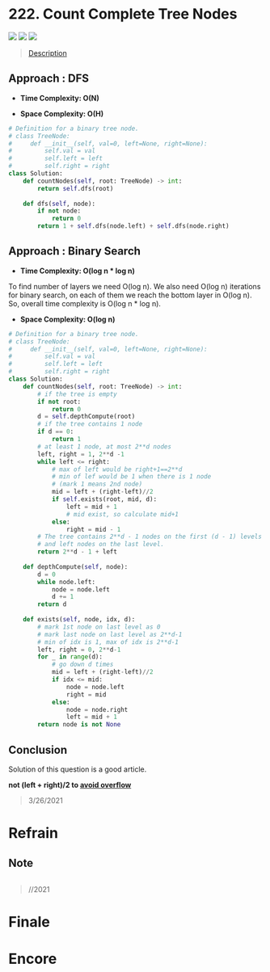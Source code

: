 # 222. Count Complete Tree Nodes

![](https://img.shields.io/badge/Difficulty-Medium-%23f0ad4e)
![](https://img.shields.io/badge/topic-tree-critical)
![](https://img.shields.io/badge/topic-binary%20search-critical)

> [Description](https://leetcode.com/problems/count-complete-tree-nodes/)


## Approach : DFS

- **Time Complexity: O(N)**

- **Space Complexity: O(H)**

```python
# Definition for a binary tree node.
# class TreeNode:
#     def __init__(self, val=0, left=None, right=None):
#         self.val = val
#         self.left = left
#         self.right = right
class Solution:
    def countNodes(self, root: TreeNode) -> int:
        return self.dfs(root)
    
    def dfs(self, node):
        if not node:
            return 0
        return 1 + self.dfs(node.left) + self.dfs(node.right)
```

## Approach : Binary Search

- **Time Complexity: O(log n * log n)**

To find number of layers we need O(log n). We also need O(log n) iterations for binary search, on each of them we reach the bottom layer in O(log n). So, overall time complexity is O(log n * log n).

- **Space Complexity: O(log n)**

```python
# Definition for a binary tree node.
# class TreeNode:
#     def __init__(self, val=0, left=None, right=None):
#         self.val = val
#         self.left = left
#         self.right = right
class Solution:
    def countNodes(self, root: TreeNode) -> int:
        # if the tree is empty
        if not root:
            return 0
        d = self.depthCompute(root)
        # if the tree contains 1 node
        if d == 0:
            return 1
        # at least 1 node, at most 2**d nodes
        left, right = 1, 2**d -1
        while left <= right:
            # max of left would be right+1==2**d
            # min of lef would be 1 when there is 1 node
            # (mark 1 means 2nd node)
            mid = left + (right-left)//2
            if self.exists(root, mid, d):
                left = mid + 1
                # mid exist, so calculate mid+1
            else:
                right = mid - 1
        # The tree contains 2**d - 1 nodes on the first (d - 1) levels
        # and left nodes on the last level.
        return 2**d - 1 + left
    
    def depthCompute(self, node):
        d = 0
        while node.left:
            node = node.left
            d += 1
        return d
    
    def exists(self, node, idx, d):
        # mark 1st node on last level as 0
        # mark last node on last level as 2**d-1
        # min of idx is 1, max of idx is 2**d-1
        left, right = 0, 2**d-1
        for _ in range(d):
            # go down d times
            mid = left + (right-left)//2
            if idx <= mid:
                node = node.left
                right = mid
            else:
                node = node.right
                left = mid + 1
        return node is not None
```

## Conclusion

Solution of this question is a good article.

**not (left + right)/2 to [avoid overflow](https://ai.googleblog.com/2006/06/extra-extra-read-all-about-it-nearly.html)**


> 3/26/2021

# Refrain

## Note

```python

```

> //2021

# Finale

# Encore